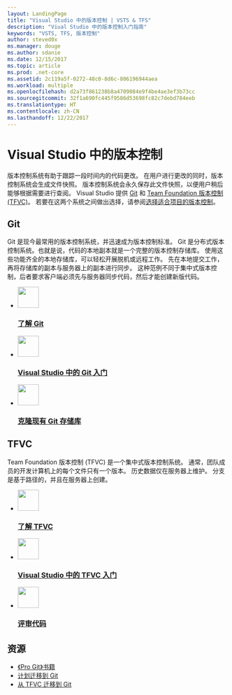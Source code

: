 ```yaml
---
layout: LandingPage
title: "Visual Studio 中的版本控制 | VSTS & TFS"
description: "Viual Studio 中的版本控制入门指南"
keywords: "VSTS, TFS, 版本控制"
author: steved0x
ms.manager: douge
ms.author: sdanie
ms.date: 12/15/2017
ms.topic: article
ms.prod: .net-core
ms.assetid: 2c119a5f-0272-48c0-8d6c-806196944aea
ms.workload: multiple
ms.openlocfilehash: d2a73f861238b8a4709084e9f4be4ae3ef3b73cc
ms.sourcegitcommit: 32f1a690fc445f9586d53698fc82c7debd784eeb
ms.translationtype: HT
ms.contentlocale: zh-CN
ms.lasthandoff: 12/22/2017
---
```

# <a name="version-control-in-visual-studio"></a>Visual Studio 中的版本控制

版本控制系统有助于跟踪一段时间内的代码更改。 在用户进行更改的同时，版本控制系统会生成文件快照。 版本控制系统会永久保存此文件快照，以便用户稍后能够根据需要进行查阅。 Visual Studio 提供 [Git](/vsts/git/index) 和 [Team Foundation 版本控制 (TFVC)](/vsts/tfvc/index)。 若要在这两个系统之间做出选择，请参阅[选择适合项目的版本控制](/vsts/tfvc/comparison-git-tfvc?toc=/visualstudio/version-control/toc.json&bc=/vsts/git/breadcrumb/vc/toc.json)。

## <a name="git"></a>Git
Git 是现今最常用的版本控制系统，并迅速成为版本控制标准。 Git 是分布式版本控制系统。也就是说，代码的本地副本就是一个完整的版本控制存储库。 使用这些功能齐全的本地存储库，可以轻松开展脱机或远程工作。 先在本地提交工作，再将存储库的副本与服务器上的副本进行同步。 这种范例不同于集中式版本控制，后者要求客户端必须先与服务器同步代码，然后才能创建新版代码。

<ul class="panelContent cardsFTitle">
    <li>
        <a href="https://www.visualstudio.com/learn-git/">
        <div class="cardSize">
            <div class="cardPadding">
                <div class="card">
                    <div class="cardImageOuter">
                        <div class="cardImage">
                            <img width="48" height="48" alt="" src="https://docs.microsoft.com/media/common/i_git-mark.svg" />
                        </div>
                    </div>
                    <div class="cardText">
                        <h3>了解 Git</h3>
                    </div>
                </div>
            </div>
        </div>
        </a>
    </li>
    <li>
        <a href="/vsts/git/share-your-code-in-git-vs-2017?toc=/visualstudio/version-control/toc.json&bc=/vsts/git/breadcrumb/vc/toc.json">
        <div class="cardSize">
            <div class="cardPadding">
                <div class="card">
                    <div class="cardImageOuter">
                        <div class="cardImage">
                            <img width="48" height="48" alt="" src="https://docs.microsoft.com/media/common/i_git-mark.svg" />
                        </div>
                    </div>
                    <div class="cardText">
                        <h3>Visual Studio 中的 Git 入门</h3>
                    </div>
                </div>
            </div>
        </div>
        </a>
    </li>
    <li>
        <a href="/vsts/git/tutorial/clone?toc=/visualstudio/version-control/toc.json&bc=/vsts/git/breadcrumb/vc/toc.json">
        <div class="cardSize">
            <div class="cardPadding">
                <div class="card">
                    <div class="cardImageOuter">
                        <div class="cardImage">
                            <img width="48" height="48" alt="" src="https://docs.microsoft.com/media/common/i_git-mark.svg" />
                        </div>
                    </div>
                    <div class="cardText">
                        <h3>克隆现有 Git 存储库</h3>
                    </div>
                </div>
            </div>
        </div>
        </a>
    </li>
</ul>

## <a name="tfvc"></a>TFVC

Team Foundation 版本控制 (TFVC) 是一个集中式版本控制系统。 通常，团队成员的开发计算机上的每个文件只有一个版本。 历史数据仅在服务器上维护。 分支是基于路径的，并且在服务器上创建。

<ul class="panelContent cardsFTitle">
    <li>
        <a href="/vsts/tfvc/overview">
        <div class="cardSize">
            <div class="cardPadding">
                <div class="card">
                    <div class="cardImageOuter">
                        <div class="cardImage">
                            <img width="48" height="48" alt="" src="https://docs.microsoft.com/media/logos/logo_visual-studio.svg" />
                        </div>
                    </div>
                    <div class="cardText">
                        <h3>了解 TFVC</h3>
                    </div>
                </div>
            </div>
        </div>
        </a>
    </li>
    <li>
        <a href="/vsts/tfvc/share-your-code-in-tfvc-vs?toc=/visualstudio/version-control/toc.json&bc=/vsts/git/breadcrumb/vc/toc.json">
        <div class="cardSize">
            <div class="cardPadding">
                <div class="card">
                    <div class="cardImageOuter">
                        <div class="cardImage">
                            <img width="48" height="48" alt="" src="https://docs.microsoft.com/media/logos/logo_visual-studio.svg" />
                        </div>
                    </div>
                    <div class="cardText">
                        <h3>Visual Studio 中的 TFVC 入门</h3>
                    </div>
                </div>
            </div>
        </div>
        </a>
    </li>
   <li>
        <a href="/vsts/tfvc/get-code-reviewed-vs?toc=/visualstudio/version-control/toc.json&bc=/vsts/git/breadcrumb/vc/toc.json">
        <div class="cardSize">
            <div class="cardPadding">
                <div class="card">
                    <div class="cardImageOuter">
                        <div class="cardImage">
                            <img width="48" height="48" alt="" src="https://docs.microsoft.com/media/logos/logo_visual-studio.svg" />
                        </div>
                    </div>
                    <div class="cardText">
                        <h3>评审代码</h3>
                    </div>
                </div>
            </div>
        </div>
        </a>
    </li>
</ul>


## <a name="resources"></a>资源 

- [《Pro Git》书籍](https://git-scm.com/book/en/v2)  
- [计划迁移到 Git](https://www.visualstudio.com/learn/centralized-to-git/)  
- [从 TFVC 迁移到 Git](https://www.visualstudio.com/learn/migrate-from-tfvc-to-git/)  

 

